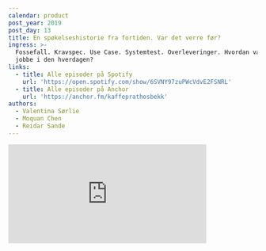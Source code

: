 ```yaml
---
calendar: product
post_year: 2019
post_day: 13
title: En spøkelseshistorie fra fortiden. Var det verre før?
ingress: >-
  Fossefall. Kravspec. Use Case. Systemtest. Overleveringer. Hvordan var det å
  jobbe i den hverdagen?
links:
  - title: Alle episoder på Spotify
    url: 'https://open.spotify.com/show/6SVNY97zuPWcVdvE2FSNRL'
  - title: Alle episoder på Anchor
    url: 'https://anchor.fm/kaffeprathosbekk'
authors:
  - Valentina Sørlie
  - Moquan Chen
  - Reidar Sande
---
```

<iframe src="https://anchor.fm/kaffeprathosbekk/embed/episodes/--e94sqv" height="200px" width="400px" frameborder="0" scrolling="no"></iframe>

